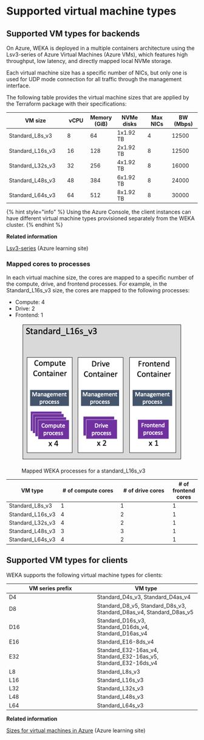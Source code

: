 # Supported virtual machine types

## Supported VM types for backends

On Azure, WEKA is deployed in a multiple containers architecture using the Lsv3-series of Azure Virtual Machines (Azure VMs), which features high throughput, low latency, and directly mapped local NVMe storage.

Each virtual machine size has a specific number of NICs, but only one is used for UDP mode connection for all traffic through the management interface.&#x20;

The following table provides the virtual machine sizes that are applied by the Terraform package with their specifications:

<table><thead><tr><th width="196.33333333333331">VM size</th><th width="76">vCPU</th><th>Memory (GiB)</th><th width="128">NVMe disks</th><th width="108">Max NICs</th><th width="100" data-type="number">BW (Mbps)</th></tr></thead><tbody><tr><td>Standard_L8s_v3</td><td>8</td><td>64</td><td>1x1.92 TB</td><td>4</td><td>12500</td></tr><tr><td>Standard_L16s_v3</td><td>16</td><td>128</td><td>2x1.92 TB</td><td>8</td><td>12500</td></tr><tr><td>Standard_L32s_v3</td><td>32</td><td>256</td><td>4x1.92 TB</td><td>8</td><td>16000</td></tr><tr><td>Standard_L48s_v3</td><td>48</td><td>384</td><td>6x1.92 TB</td><td>8</td><td>24000</td></tr><tr><td>Standard_L64s_v3</td><td>64</td><td>512</td><td>8x1.92 TB</td><td>8</td><td>30000</td></tr></tbody></table>

{% hint style="info" %}
Using the Azure Console, the client instances can have different virtual machine types provisioned separately from the WEKA cluster.
{% endhint %}

**Related information**

[Lsv3-series](https://learn.microsoft.com/en-us/azure/virtual-machines/lsv3-series) (Azure learning site)

### Mapped cores to processes

In each virtual machine size, the cores are mapped to a specific number of the compute, drive, and frontend processes. For example, in the Standard\_L16s\_v3 size, the cores are mapped to the following processes:

* Compute: 4
* Drive: 2
* Frontend: 1

<figure><img src="../../.gitbook/assets/azure_lvs16.png" alt=""><figcaption><p>Mapped WEKA processes for a standard_L16s_v3</p></figcaption></figure>

<table><thead><tr><th>VM type</th><th width="180"># of compute cores</th><th width="161"># of drive cores</th><th># of frontend cores</th></tr></thead><tbody><tr><td>Standard_L8s_v3</td><td>1</td><td>1</td><td>1</td></tr><tr><td>Standard_L16s_v3</td><td>4</td><td>2</td><td>1</td></tr><tr><td>Standard_L32s_v3</td><td>4</td><td>2</td><td>1</td></tr><tr><td>Standard_L48s_v3</td><td>3</td><td>3</td><td>1</td></tr><tr><td>Standard_L64s_v3</td><td>4</td><td>2</td><td>1</td></tr></tbody></table>

## Supported VM types for clients

WEKA supports the following virtual machine types for clients:

<table><thead><tr><th width="218">VM series prefix</th><th>VM type</th></tr></thead><tbody><tr><td>D4</td><td>Standard_D4s_v3, Standard_D4as_v4</td></tr><tr><td>D8</td><td>Standard_D8_v5, Standard_D8s_v3, Standard_D8as_v4, Standard_D8as_v5</td></tr><tr><td>D16</td><td>Standard_D16s_v3, Standard_D16ds_v4, Standard_D16as_v4</td></tr><tr><td>E16</td><td>Standard_E16-8ds_v4</td></tr><tr><td>E32</td><td>Standard_E32-16as_v4, Standard_E32-16as_v5, Standard_E32-16ds_v4</td></tr><tr><td>L8</td><td>Standard_L8s_v3</td></tr><tr><td>L16</td><td>Standard_L16s_v3</td></tr><tr><td>L32</td><td>Standard_L32s_v3</td></tr><tr><td>L48</td><td>Standard_L48s_v3</td></tr><tr><td>L64</td><td>Standard_L64s_v3</td></tr></tbody></table>



**Related information**

[Sizes for virtual machines in Azure](https://learn.microsoft.com/en-us/azure/virtual-machines/sizes) (Azure learning site)
